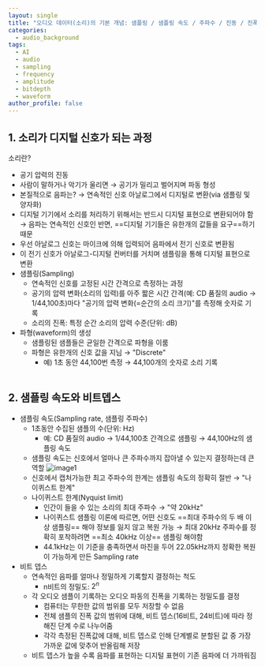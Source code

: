 ```yaml
---
layout: single
title: "오디오 데이터(소리)의 기본 개념: 샘플링 / 샘플링 속도 / 주파수 / 진동 / 진폭 / 비트뎁스 / 파형"
categories:
  - audio_background
tags:
  - AI
  - audio
  - sampling
  - frequency
  - amplitude
  - bitdepth
  - waveform
author_profile: false
---
```

## 1. 소리가 디지털 신호가 되는 과정
소리란?
- 공기 압력의 진동
- 사람이 말하거나 악기가 울리면 → 공기가 밀리고 벌어지며 파동 형성
- 본질적으로 음파는? → 연속적인 신호
아날로그에서 디지털로 변환(via 샘플링 및 양자화)
- 디지털 기기에서 소리를 처리하기 위해서는 반드시 디지털 표현으로 변환되어야 함
  → 음파는 연속적인 신호인 반면, ==디지털 기기들은 유한개의 값들을 요구==하기 때문
- 우선 아날로그 신호는 마이크에 의해 입력되어 음파에서 전기 신호로 변환됨
- 이 전기 신호가 아날로그-디지털 컨버터를 거치며 샘플링을 통해 디지털 표현으로 변환
- 샘플링(Sampling)
	- 연속적인 신호를 고정된 시간 간격으로 측정하는 과정
	- 공기의 압력 변화(소리의 입력)를 아주 짧은 시간 간격(예: CD 품질의 audio → 1/44,100초)마다 "공기의 압력 변화(=순간의 소리 크기)"를 측정해 숫자로 기록
	- 소리의 진폭: 특정 순간 소리의 압력 수준(단위: dB)
- 파형(waveform)의 생성	
	- 샘플링된 샘플들은 균일한 간격으로 파형을 이룸
	- 파형은 유한개의 신호 값을 지님 → "Discrete"
		- 예) 1초 동안 44,100번 측정 → 44,100개의 숫자로 소리 기록<br><br>

## 2. 샘플링 속도와 비트뎁스
- 샘플링 속도(Sampling rate, 샘플링 주파수)
	- 1초동안 수집된 샘플의 수(단위: Hz)
		- 예: CD 품질의 audio → 1/44,100초 간격으로 샘플링 → 44,100Hz의 샘플링 속도
	- 샘플링 속도는 신호에서 얼마나 큰 주파수까지 잡아낼 수 있는지 결정하는데 큰 역할
		![image1](../../images/2025-08-12-about_audio_data/image1.png)
	- 신호에서 캡처가능한 최고 주파수의 한계는 샘플링 속도의 정확히 절반 → "나이퀴스트 한계"
	- 나이퀴스트 한계(Nyquist limit)
		- 인간이 들을 수 있는 소리의 최대 주파수 → "약 20kHz"
		- 나이퀴스트 샘플링 이론에 따르면, 어떤 신호도 ==최대 주파수의 두 배 이상 샘플링== 해야 정보를 잃지 않고 복원 가능
		  → 최대 20kHz 주파수를 정확히 포착하려면 ==최소 40kHz 이상== 샘플링 해야함
		- 44.1kHz는 이 기준을 충족하면서 마진을 두어 22.05kHz까지 정확한 복원이 가능하게 만든 Sampling rate
- 비트 뎁스
	- 연속적인 음파를 얼마나 정밀하게 기록할지 결정하는 척도
		- n비트의 정밀도: $2^n$
	- 각 오디오 샘플이 기록하는 오디오 파동의 진폭을 기록하는 정밀도를 결정
		- 컴퓨터는 무한한 값의 범위를 모두 저장할 수 없음
		- 전체 샘플의 진폭 값의 범위에 대해, 비트 뎁스(16비트, 24비트)에 따라 정해진 단계 수로 나누어줌
		- 각각 측정된 진폭값에 대해, 비트 뎁스로 인해 단계별로 분할된 값 중 가장 가까운 값에 맞추어 반올림해 저장
	- 비트 뎁스가 높을 수록 음파를 표현하는 디지털 표현이 기존 음파에 더 가까워짐
